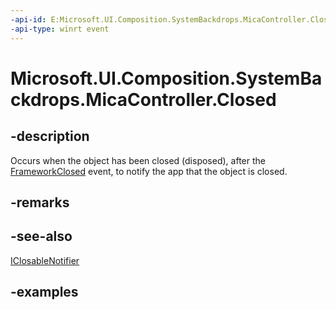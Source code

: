 ```yaml
---
-api-id: E:Microsoft.UI.Composition.SystemBackdrops.MicaController.Closed
-api-type: winrt event
---
```


# Microsoft.UI.Composition.SystemBackdrops.MicaController.Closed

<!--
public event Microsoft.UI.ClosableNotifierHandler Closed;
-->


## -description

Occurs when the object has been closed (disposed), after the [FrameworkClosed](micacontroller_frameworkclosed.md) event, to notify the app that the object is closed.

## -remarks

## -see-also

[IClosableNotifier](../microsoft.ui/iclosablenotifier.md)

## -examples


